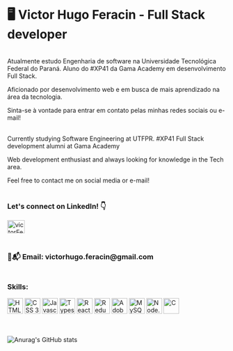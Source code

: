 <h1>🖥️ Victor Hugo Feracin - Full Stack developer</h1>

<p><br>Atualmente estudo Engenharia de software na Universidade Tecnológica Federal do Paraná. Aluno do #XP41 da Gama Academy em desenvolvimento Full Stack.</p>
<p>Aficionado por desenvolvimento web e em busca de mais aprendizado na área da tecnologia.</p>
<p>Sinta-se à vontade para entrar em contato pelas minhas redes sociais ou e-mail!<br><br></p>

<p>Currently studying Software Engineering at UTFPR. #XP41 Full Stack development alumni at Gama Academy</p>
<p>Web development enthusiast and always looking for knowledge in the Tech area.</p>
<p>Feel free to contact me on social media or e-mail!<br><br></p>

<h3>Let's connect on LinkedIn! 👇</h3>

<a href="https://www.linkedin.com/in/victorferacin/" target="blank"><img align="center" src="https://raw.githubusercontent.com/rahuldkjain/github-profile-readme-generator/master/src/images/icons/Social/linked-in-alt.svg" alt="victorFeracin" height="30" width="40" /></a>

<h3><br>📧📬 Email: victorhugo.feracin@gmail.com</h3>

<h3><br>Skills:</h3>

<div>
  <img src="https://cdn.jsdelivr.net/gh/devicons/devicon/icons/html5/html5-original.svg" alt="HTML 5" width="36" height="36"/>
  <img src="https://cdn.jsdelivr.net/gh/devicons/devicon/icons/css3/css3-original.svg" alt="CSS 3" width="36" height="36"/>
  <img src="https://cdn.jsdelivr.net/gh/devicons/devicon/icons/javascript/javascript-original.svg" alt="Javascript" width="36" height="36"/>
  <img src="https://cdn.jsdelivr.net/gh/devicons/devicon/icons/typescript/typescript-plain.svg" alt="Typescript" width="36" height="36"/>
  <img src="https://cdn.jsdelivr.net/gh/devicons/devicon/icons/react/react-original-wordmark.svg" alt="React" width="36" height="36"/>
  <img src="https://cdn.jsdelivr.net/gh/devicons/devicon/icons/redux/redux-original.svg" alt="Redux" width="36" height="36"/>
  <img src="https://cdn.jsdelivr.net/gh/devicons/devicon/icons/xd/xd-plain.svg" alt="Adobe Xd" width="36" height="36"/>
  <img src="https://cdn.jsdelivr.net/gh/devicons/devicon/icons/mysql/mysql-original.svg" alt="MySQL" width="36" height="36"/>
  <img src="https://cdn.jsdelivr.net/gh/devicons/devicon/icons/nodejs/nodejs-plain-wordmark.svg" alt="Node.js" width="36" height="36"/>
  <img src="https://cdn.jsdelivr.net/gh/devicons/devicon/icons/c/c-original.svg" alt="C" width="36" height="36"/>
</div>

<br><br>![Anurag's GitHub stats](https://github-readme-stats.vercel.app/api?username=victorFeracin&theme=dark&show_icons=true)

